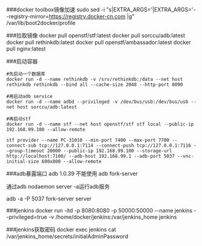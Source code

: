 ###docker toolbox镜像加速
sudo sed -i "s|EXTRA_ARGS='|EXTRA_ARGS='--registry-mirror=https://registry.docker-cn.com |g" /var/lib/boot2docker/profile

###拉取镜像
docker pull openstf/stf:latest
docker pull sorccu/adb:latest
docker pull rethinkdb:latest
docker pull openstf/ambassador:latest
docker pull nginx:latest

###启动容器

	#先启动一个数据库
	docker run -d --name rethinkdb -v /srv/rethinkdb:/data --net host rethinkdb rethinkdb --bind all --cache-size 2048 --http-port 8090  
	
	#再启动adb service
	docker run -d --name adbd --privileged -v /dev/bus/usb:/dev/bus/usb --net host sorccu/adb:latest
	
	#再启动stf
	docker run -d --name stf --net host openstf/stf stf local --public-ip 192.168.99.100 --allow-remote

	stf provider --name PC-31010 --min-port 7400 --max-port 7700 --connect-sub tcp://127.0.0.1:7114 --connect-push tcp://127.0.0.1:7116 --group-timeout 20000 --public-ip 192.168.99.100 --storage-url http://localhost:7100/ --adb-host 192.168.99.1 --adb-port 5037 --vnc-initial-size 600x800 --allow-remote


###adb暴露端口
adb 1.0.39 不能使用 adb fork-server 

通过adb nodaemon server -a运行adb服务

adb -a -P 5037 fork-server server


###jenkins
docker run -itd -p 8080:8080 -p 50000:50000 --name jenkins --privileged=true  -v /home/docker/jenkins:/var/jenkins_home jenkins

###jenkins获取密码
docker exec jenkins cat /var/jenkins_home/secrets/initialAdminPassword
